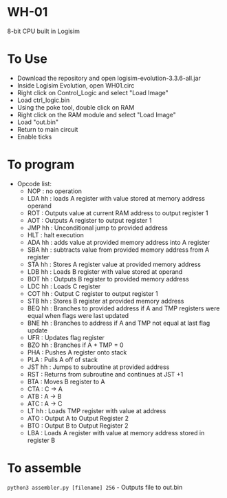 # WH-01
8-bit CPU built in Logisim

# To Use
- Download the repository and open logisim-evolution-3.3.6-all.jar
- Inside Logisim Evolution, open WH01.circ
- Right click on Control_Logic and select "Load Image"
- Load ctrl_logic.bin
- Using the poke tool, double click on RAM
- Right click on the RAM module and select "Load Image"
- Load "out.bin"
- Return to main circuit
- Enable ticks

# To program
- Opcode list:
	- NOP : no operation
	- LDA hh : loads A register with value stored at memory address operand
	- ROT : Outputs value at current RAM address to output register 1
	- AOT : Outputs A register to output register 1
	- JMP hh : Unconditional jump to provided address
	- HLT : halt execution
	- ADA hh : adds value at provided memory address into A register
	- SBA hh : subtracts value from provided memory address from A register
	- STA hh : Stores A register value at provided memory address
	- LDB hh : Loads B register with value stored at operand
	- BOT hh : Outputs B register to provided memory address
	- LDC hh : Loads C register
	- COT hh : Output C register to output register 1
	- STB hh : Stores B register at provided memory address
	- BEQ hh : Branches to provided address if A and TMP registers were equal when flags were last updated
	- BNE hh : Branches to address if A and TMP not equal at last flag update
	- UFR    : Updates flag register
	- BZO hh : Branches if A + TMP = 0
	- PHA    : Pushes A register onto stack
	- PLA    : Pulls A off of stack
	- JST hh : Jumps to subroutine at provided address
	- RST    : Returns from subroutine and continues at JST +1
	- BTA    : Moves B register to A
	- CTA    : C -> A
	- ATB    : A -> B
	- ATC    : A -> C
	- LT  hh : Loads TMP register with value at address
	- ATO    : Output A to Output Register 2
	- BTO    : Output B to Output Register 2
	- LBA    : Loads A register with value at memory address stored in register B

# To assemble
`python3 assembler.py [filename] 256`
	- Outputs file to out.bin 
